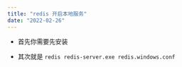```yaml
---
title: "redis 开启本地服务"
date: "2022-02-26"
---
```


- 首先你需要先安装

- 其次就是 `redis redis-server.exe redis.windows.conf`
